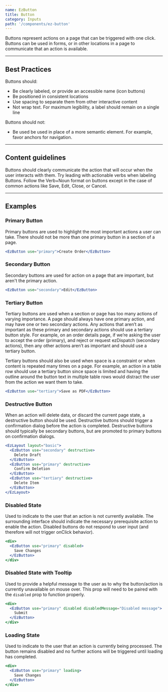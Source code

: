 ```yaml
---
name: EzButton
title: Button
category: Inputs
path: '/components/ez-button'
---
```


Buttons represent actions on a page that can be triggered with one click. Buttons can be used in forms, or in other locations in a page to communicate that an action is available.

---

## Best Practices

Buttons should:

- Be clearly labeled, or provide an accessible name (icon buttons)
- Be positioned in consistent locations
- Use spacing to separate them from other interactive content
- Not wrap text. For maximum legibility, a label should remain on a single line

Buttons should not:

- Be used be used in place of a more semantic element. For example, favor anchors for navigation.

---

## Content guidelines

Buttons should clearly communicate the action that will occur when the user interacts with them. Try leading with actionable verbs when labeling Buttons. Follow the Verb+Noun format on buttons except in the case of common actions like Save, Edit, Close, or Cancel.

---

## Examples

### Primary Button

Primary buttons are used to highlight the most important actions a user can take. There should not be more than one primary button in a section of a page.

```jsx
<EzButton use="primary">Create Order</EzButton>
```

### Secondary Button

Secondary buttons are used for action on a page that are important, but aren't the primary action.

```jsx
<EzButton use="secondary">Edit</EzButton>
```

### Tertiary Button

Tertiary buttons are used when a section or page has too many actions of varying importance. A page should always have one primary action, and may have one or two secondary actions. Any actions that aren’t as important as these primary and secondary actions should use a tertiary button style. For example, on an order details page, if we’re asking the user to accept the order (primary), and reject or request ezDispatch (secondary actions), then any other actions aren’t as important and should use a tertiary button.

Tertiary buttons should also be used when space is a constraint or when content is repeated many times on a page. For example, an action in a table row should use a tertiary button since space is limited and having the outline around the button text in multiple table rows would distract the user from the action we want them to take.

```jsx
<EzButton use="tertiary">Save as PDF</EzButton>
```

### Destructive Button

When an action will delete data, or discard the current page state, a destructive button should be used. Destructive buttons should trigger a confirmation dialog before the action is completed. Destructive buttons should typically be secondary buttons, but are promoted to primary buttons on confirmation dialogs.

```jsx
<EzLayout layout="basic">
  <EzButton use="secondary" destructive>
    Delete Draft
  </EzButton>
  <EzButton use="primary" destructive>
    Confirm Deletion
  </EzButton>
  <EzButton use="tertiary" destructive>
    Delete Item
  </EzButton>
</EzLayout>
```

### Disabled State

Used to indicate to the user that an action is not currently available. The surrounding interface should indicate the necessary prerequisite action to enable the action. Disabled buttons do not respond to user input (and therefore will not trigger onClick behavior).

```jsx
<div>
  <EzButton use="primary" disabled>
    Save Changes
  </EzButton>
</div>
```

### Disabled State with Tooltip

Used to provide a helpful message to the user as to why the button/action is currently unavailable on mouse over. This prop will need to be paired with the `disabled` prop to function properly.

```jsx
<div>
  <EzButton use="primary" disabled disabledMessage="Disabled message">
    Submit
  </EzButton>
</div>
```

### Loading State

Used to indicate to the user that an action is currently being processed. The button remains disabled and no further actions will be triggered until loading has completed.

```jsx
<div>
  <EzButton use="primary" loading>
    Save Changes
  </EzButton>
</div>
```

